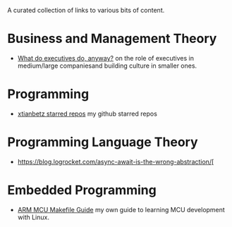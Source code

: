 A curated collection of links to various bits of content.

Business and Management Theory
==============================

-   [What do executives do, anyway?](https://apenwarr.ca/log/?m=201909)
    on the role of executives in medium/large companiesand building
    culture in smaller ones.

Programming
===========

-   [xtianbetz starred repos](https://github.com/xtianbetz?tab=stars) my
    github starred repos

Programming Language Theory
===========================

-   <https://blog.logrocket.com/async-await-is-the-wrong-abstraction/>\[

Embedded Programming
====================

-   [ARM MCU Makefile
    Guide](https://xtianbetz.github.io/arm-mcu-makefile-guide/) my own
    guide to learning MCU development with Linux.
